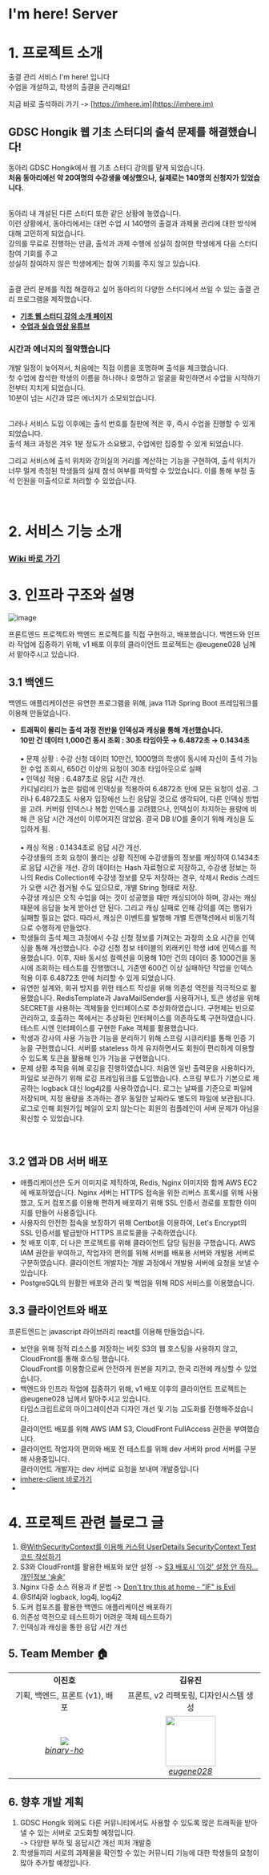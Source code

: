 ﻿# I'm here! Server
 
# 1. 프로젝트 소개
출결 관리 서비스 I'm here! 입니다 <Br>
수업을 개설하고, 학생의 출결을 관리해요! <br>

지금 바로 출석하러 가기 -> [https://imhere.im](https://imhere.im)

 
## GDSC Hongik 웹 기초 스터디의 출석 문제를 해결했습니다!
동아리 GDSC Hongik에서 웹 기초 스터디 강의를 맡게 되었습니다. <br>
**처음 동아리에선 약 20여명의 수강생을 예상했으나, 실제로는 140명의 신청자가 있었습니다.** <br> <br>

동아리 내 개설된 다른 스터디 또한 같은 상황에 놓였습니다. <br>
이런 상황에서, 동아리에서는 대면 수업 시 140명의 출결과 과제물 관리에 대한 방식에 대해 고민하게 되었습니다. <br>
강의를 무료로 진행하는 만큼, 출석과 과제 수행에 성실히 참여한 학생에게 다음 스터디 참여 기회를 주고 <br>
성실히 참여하지 않은 학생에게는 참여 기회를 주지 않고 있습니다. <Br> <br>

출결 관리 문제를 직접 해결하고 싶어 동아리의 다양한 스터디에서 쓰일 수 있는 출결 관리 프로그램을 제작했습니다. <br>
- [<b>기초 웹 스터디 강의 소개 페이지</b>](https://www.gdschongik.com/web-study/introduce)
- [<b>수업과 실습 영상 유튜브</b>](https://www.youtube.com/watch?v=KpxVNBJ9UDw)

### 시간과 에너지의 절약했습니다
개발 일정이 늦어져서, 처음에는 직접 이름을 호명하며 출석을 체크했습니다. <br>
첫 수업에 참석한 학생의 이름을 하나하나 호명하고 얼굴을 확인하면서 수업을 시작하기 전부터 지치게 되었습니다. <br>
10분이 넘는 시간과 많은 에너지가 소모되었습니다. <br> <br>

그러나 서비스 도입 이후에는 출석 번호를 칠판에 적은 후, 즉시 수업을 진행할 수 있게 되었습니다. <br>
출석 체크 과정은 겨우 1분 정도가 소요됐고, 수업에만 집중할 수 있게 되었습니다. <br>

그리고 서비스에 출석 위치와 강의실의 거리를 계산하는 기능을 구현하여, 출석 위치가 너무 멀게 측정된 학생들의 실제 참석 여부를 파악할 수 있었습니다. 이를 통해 부정 출석 인원을 미출석으로 처리할 수 있었습니다.

<br>

# 2. 서비스 기능 소개
### [Wiki 바로 가기](https://github.com/binary-ho/imhere-server/wiki)

# 3. 인프라 구조와 설명

![image](https://github.com/binary-ho/imhere-server/assets/71186266/98c434fe-c34f-42f7-bf48-aca19422516b)



프론트엔드 프로젝트와 백엔드 프로젝트를 직접 구현하고, 배포했습니다.
백엔드와 인프라 작업에 집중하기 위해, v1 배포 이후의 클라이언트 프로젝트는 @eugene028 님께서 맡아주시고 있습니다. 


## 3.1 백엔드
백엔드 애플리케이션은 유연한 프로그램을 위해, java 11과 Spring Boot 프레임워크를 이용해 만들었습니다. <br>

- **트래픽이 몰리는 출석 과정 전반을 인덱싱과 캐싱을 통해 개선했습니다.** <br> **10만 건 데이터 1,000건 동시 조회 : 30초 타임아웃 → 6.4872초 → 0.1434초** <br> <br> ▪️ 문제 상황 : 수강 신청 데이터 10만건, 1000명의 학생이 동시에 자신이 출석 가능한 수업 조회시,  650건 이상의 요청이 30초 타임아웃으로 실패 <br>
▪️ 인덱싱 적용 : 6.487초로 응답 시간 개선. <br>
 카디널리티가 높은 컬럼에 인덱싱을 적용하여 6.4872초 만에 모든 요청이 성공. 그러나 6.4872초도 사용자 입장에선 느린 응답일 것으로 생각되어, 다른 인덱싱 방법을 고려. 커버링 인덱스나 복합 인덱스를 고려했으나, 인덱싱이 차지하는 용량에 비해 큰 응답 시간 개선이 이루어지진 않았음. 결국 DB I/O를 줄이기 위해 캐싱을 도입하게 됨. <br> <br>
▪️ 캐싱 적용 : 0.1434초로 응답 시간 개선. <br>
 수강생들의 조회 요청이 몰리는 상황 직전에 수강생들의 정보를 캐싱하여 0.1434초로 응답 시간을 개선. 강의 데이터는 Hash 자료형으로 저장하고, 수강생 정보는 하나의 Redis Collection에 수강생 정보를 모두 저장하는 경우, 삭제시 Redis 스레드가 오랜 시간 점거될 수도 있으므로, 개별 String 형태로 저장. <br> 수강생 캐싱은 오직 수업을 여는 것이 성공했을 때만 캐싱되어야 하며, 강사는 캐싱 때문에 응답을 늦게 받아선 안 된다. 그리고 캐싱 실패로 인해 강의를 여는 행위가 실패할 필요는 없다. 따라서, 캐싱은 이벤트를 발행해 개별 트랜잭션에서 비동기적으로 수행하게 만들었다. 
- 학생들의 출석 체크 과정에서 수강 신청 정보를 가져오는 과정의 소요 시간을 인덱싱을 통해 개선했습니다. 수강 신청 정보 테이블의 외래키인 학생 id에 인덱스를 적용했습니다. 이후, 자바 동시성 컬렉션을 이용해 10만 건의 데이터 중 1000건을 동시에 조회하는 테스트를 진행했더니, 기존엔 600건 이상 실패하던 작업을 인덱스 적용 이후 6.4872초 만에 처리할 수 있게 되었습니다.
- 유연한 설계와, 회귀 방지를 위한 테스트 작성을 위해 의존성 역전을 적극적으로 활용했습니다. RedisTemplate과 JavaMailSender를 사용하거나, 토큰 생성을 위해 SECRET을 사용하는 객체들을 인터페이스로 추상화하였습니다. 구현체는 빈으로 관리하고, 호출하는 쪽에서는 추상화된 인터페이스를 의존하도록 구현하였습니다. 테스트 시엔 인터페이스를 구현한 Fake 객체를 활용했습니다.
- 학생과 강사의 사용 가능한 기능을 분리하기 위해 스프링 시큐리티를 통해 인증 기능을 구현했습니다. 서버를 stateless 하게 유지하면서도 회원이 편리하게 이용할 수 있도록 토큰을 활용해 인가 기능을 구현했습니다.
- 문제 상황 추적을 위해 로깅을 진행하였습니다. 처음엔 일반 출력문을 사용하다가, 파일로 보관하기 위해 로깅 프레임워크를 도입했습니다. 스프링 부트가 기본으로 제공하는 logback 대신 log4j2를 사용하였습니다. 로그는 날짜를 기준으로 파일에 저장되며, 지정 용량을 초과하는 경우 동일한 날짜라도 별도의 파일에 보관됩니다.
로그로 인해 회원가입 메일이 오지 않는다는 회원의 컴플레인이 서버 문제가 아님을 확신할 수 있었습니다.

<br>

## 3.2 앱과 DB 서버 배포

- 애플리케이션은 도커 이미지로 제작하여, Redis, Nginx 이미지와 함께 AWS EC2에 배포하였습니다. Nginx 서버는 HTTPS 접속을 위한 리버스 프록시를 위해 사용했고, 도커 컴포즈를 이용해 편하게 배포하기 위해 SSL 인증서 경로를 포함한 이미지를 만들어 사용중입니다.
- 사용자의 안전한 접속을 보장하기 위해 Certbot을 이용하여, Let's Encrypt의 SSL 인증서를 발급받아 HTTPS 프로토콜을 구축하였습니다.
- 첫 배포 이후, 더 나은 프로젝트를 위해 클라이언트 담당 팀원을 구했습니다. AWS IAM 권한을 부여하고, 작업자의 편의를 위해 서버를 배포용 서버와 개발용 서버로 구분하였습니다. 클라이언트 개발자는 개발 과정에서 개발용 서버에 요청을 보낼 수 있습니다.
- PostgreSQL의 원활한 배포와 관리 및 백업을 위해 RDS 서비스를 이용했습니다.


## 3.3 클라이언트와 배포
프론트엔드는 javascript 라이브러리 react를 이용해 만들었습니다. 
- 보안을 위해 정적 리소스를 저장하는 버킷 S3의 웹 호스팅을 사용하지 않고, CloudFront를 통해 호스팅 했습니다. <br> CloudFront를 이용함으로써 안전하게 원본을 지키고, 한국 리전에 캐싱할 수 있었습니다.
- 백엔드와 인프라 작업에 집중하기 위해, v1 배포 이후의 클라이언트 프로젝트는 @eugene028 님께서 맡아주시고 있습니다. <br> 타입스크립트로의 마이그레이션과 디자인 개선 및 기능 고도화를 진행해주셨습니다. <br> 클라이언트 배포를 위해 AWS IAM S3, CloudFront FullAccess 권한을 부여했습니다.
- 클라이언트 작업자의 편의와 배포 전 테스트를 위해 dev 서버와 prod 서버를 구분해 사용중입니다. <br>  클라이언트 개발자는 dev 서버로 요청을 보내며 개발중입니다
- [imhere-client 바로가기](https://github.com/eugene028/imhere-client)
- 
# 4. 프로젝트 관련 블로그 글
1. [@WithSecurityContext를 이용해 커스텀 UserDetails SecurityContext Test 코드 작성하기](https://dwaejinho.tistory.com/entry/%EC%BB%A4%EC%8A%A4%ED%85%80-UserDetails-SecurityContext-Test-%EC%BD%94%EB%93%9C-%EC%9E%91%EC%84%B1%ED%95%98%EA%B8%B0)
2. S3와 CloudFront를 활용한 배포와 보안 설정 -> [S3 배포시 '이것' 설정 안 하자... 개인정보 '술술'](https://dwaejinho.tistory.com/entry/%EC%B6%A9%EA%B2%A9-S3-Hosting-%EC%9D%B4%EA%B2%83-%EC%84%A4%EC%A0%95-%EC%95%88-%ED%95%98%EC%9E%90-%EA%B0%9C%EC%9D%B8%EC%A0%95%EB%B3%B4-%EC%88%A0%EC%88%A0)
3. Nginx 다중 소스 허용과 if 문법 -> [Don't try this at home - "IF" is Evil](https://dwaejinho.tistory.com/entry/Nginx-%EC%95%85%EB%A7%88%EC%9D%98-IF-Dont-try-if-at-home)
2. @Slf4j와 logback, log4j, log4j2 
3. 도커 컴포즈를 활용한 백엔드 애플리케이션 배포하기 
4. 의존성 역전으로 테스트하기 어려운 객체 테스트하기
5. 인덱싱과 캐싱을 통한 응답 시간 개선

## 5. Team Member 🏠
<table>
    <tr align="center">
        <td><B>이진호<B></td>
        <td><B>김유진<B></td>
    </tr>
    <tr align="center">
        <td>기획, 백엔드, 프론트 (v1), 배포 </td>
        <td>프론트, v2 리팩토링, 디자인시스템 생성</td>
    </tr>
    <tr align="center">
        <td>
            <img src="https://github.com/binary-ho.png?size=100">
            <br>
            <a href="https://github.com/binary-ho"><I>binary-ho</I></a>
        </td>
        <td>
            <img src="https://github.com/eugene028.png?size=100" width="100">
            <br>
            <a href="https://github.com/eugene028"><I>eugene028</I></a>
        </td>
    </tr>
</table>
         
## 6. 향후 개발 계획
1. GDSC Hongik 외에도 다른 커뮤니티에서도 사용할 수 있도록 많은 트래픽을 받아낼 수 있는 서버로 고도화할 예정입니다. <br> -> 다양한 부하 및 응답시간 개선 피처 개발중
2. 학생들끼리 서로의 과제물을 확인할 수 있는 커뮤니티 기능에 대한 학생들의 요청이 많아 추가할 예정입니다.   
